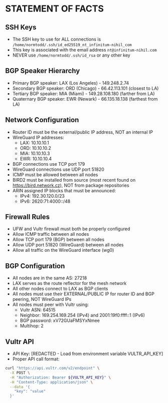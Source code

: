 # STATEMENT OF FACTS

## SSH Keys
- The SSH key to use for ALL connections is `/home/normtodd/.ssh/id_ed25519_nt_infinitum-nihil_com`
- This key is associated with the email address `nt@infinitum-nihil.com`
- NEVER use `/home/normtodd/.ssh/id_rsa` or any other key

## BGP Speaker Hierarchy
- Primary BGP speaker: LAX (Los Angeles) - 149.248.2.74
- Secondary BGP speaker: ORD (Chicago) - 66.42.113.101 (closest to LA)
- Tertiary BGP speaker: MIA (Miami) - 149.28.108.180 (farther from LA)
- Quaternary BGP speaker: EWR (Newark) - 66.135.18.138 (farthest from LA)

## Network Configuration
- Router ID must be the external/public IP address, NOT an internal IP
- WireGuard IP addresses:
  - LAX: 10.10.10.1
  - ORD: 10.10.10.2
  - MIA: 10.10.10.3
  - EWR: 10.10.10.4
- BGP connections use TCP port 179
- WireGuard connections use UDP port 51820
- ICMP must be allowed between all nodes
- BIRD2 must be installed from source (most recent found on https://bird.network.cz), NOT from package repositories
- ARIN assigned IP blocks that must be announced:
  - IPv4: 192.30.120.0/23
  - IPv6: 2620:71:4000::/48

## Firewall Rules
- UFW and Vultr firewall must both be properly configured
- Allow ICMP traffic between all nodes
- Allow TCP port 179 (BGP) between all nodes
- Allow UDP port 51820 (WireGuard) between all nodes
- Allow all traffic on the WireGuard interface (wg0)

## BGP Configuration
- All nodes are in the same AS: 27218
- LAX serves as the route reflector for the mesh network
- All other nodes connect to LAX as BGP clients
- All nodes must use their EXTERNAL/PUBLIC IP for router ID and BGP peering, NOT WireGuard IPs
- All nodes must peer with Vultr using:
  - Vultr ASN: 64515
  - Neighbor: 169.254.169.254 (IPv4) and 2001:19f0:ffff::1 (IPv6)
  - BGP password: xV72GUaFMSYxNmee
  - Multihop: 2

## Vultr API
- API Key: [REDACTED - Load from environment variable VULTR_API_KEY]
- Proper API call format:
```bash
curl "https://api.vultr.com/v2/endpoint" \
  -X POST \
  -H "Authorization: Bearer ${VULTR_API_KEY}" \
  -H "Content-Type: application/json" \
  --data '{
    "key": "value"
  }'
```